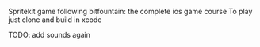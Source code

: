 Spritekit game following bitfountain: the complete ios game course
To play just clone and build in xcode 

TODO: add sounds again
